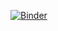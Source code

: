 [![Binder](https://mybinder.org/badge_logo.svg)](https://mybinder.org/v2/gh/git@github.com:krlun/notebook-test.git/HEAD)